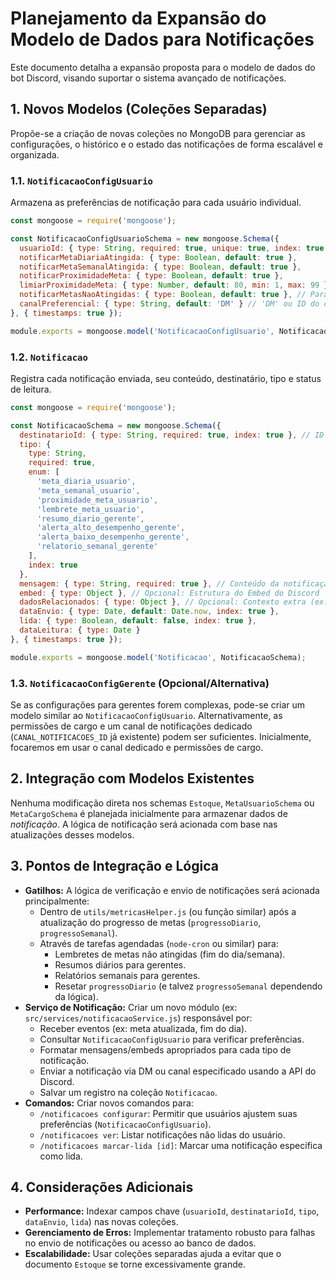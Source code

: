 # Planejamento da Expansão do Modelo de Dados para Notificações

Este documento detalha a expansão proposta para o modelo de dados do bot Discord, visando suportar o sistema avançado de notificações.

## 1. Novos Modelos (Coleções Separadas)

Propõe-se a criação de novas coleções no MongoDB para gerenciar as configurações, o histórico e o estado das notificações de forma escalável e organizada.

### 1.1. `NotificacaoConfigUsuario`

Armazena as preferências de notificação para cada usuário individual.

```javascript
const mongoose = require('mongoose');

const NotificacaoConfigUsuarioSchema = new mongoose.Schema({
  usuarioId: { type: String, required: true, unique: true, index: true },
  notificarMetaDiariaAtingida: { type: Boolean, default: true },
  notificarMetaSemanalAtingida: { type: Boolean, default: true },
  notificarProximidadeMeta: { type: Boolean, default: true },
  limiarProximidadeMeta: { type: Number, default: 80, min: 1, max: 99 }, // Percentual
  notificarMetasNaoAtingidas: { type: Boolean, default: true }, // Para lembretes diários/semanais
  canalPreferencial: { type: String, default: 'DM' } // 'DM' ou ID do canal
}, { timestamps: true });

module.exports = mongoose.model('NotificacaoConfigUsuario', NotificacaoConfigUsuarioSchema);
```

### 1.2. `Notificacao`

Registra cada notificação enviada, seu conteúdo, destinatário, tipo e status de leitura.

```javascript
const mongoose = require('mongoose');

const NotificacaoSchema = new mongoose.Schema({
  destinatarioId: { type: String, required: true, index: true }, // ID do Usuário ou Cargo (para gerentes)
  tipo: {
    type: String,
    required: true,
    enum: [
      'meta_diaria_usuario',
      'meta_semanal_usuario',
      'proximidade_meta_usuario',
      'lembrete_meta_usuario',
      'resumo_diario_gerente',
      'alerta_alto_desempenho_gerente',
      'alerta_baixo_desempenho_gerente',
      'relatorio_semanal_gerente'
    ],
    index: true
  },
  mensagem: { type: String, required: true }, // Conteúdo da notificação
  embed: { type: Object }, // Opcional: Estrutura do Embed do Discord
  dadosRelacionados: { type: Object }, // Opcional: Contexto extra (ex: { itemId: '...', meta: 100, progresso: 85 })
  dataEnvio: { type: Date, default: Date.now, index: true },
  lida: { type: Boolean, default: false, index: true },
  dataLeitura: { type: Date }
}, { timestamps: true });

module.exports = mongoose.model('Notificacao', NotificacaoSchema);
```

### 1.3. `NotificacaoConfigGerente` (Opcional/Alternativa)

Se as configurações para gerentes forem complexas, pode-se criar um modelo similar ao `NotificacaoConfigUsuario`. Alternativamente, as permissões de cargo e um canal de notificações dedicado (`CANAL_NOTIFICACOES_ID` já existente) podem ser suficientes. Inicialmente, focaremos em usar o canal dedicado e permissões de cargo.

## 2. Integração com Modelos Existentes

Nenhuma modificação direta nos schemas `Estoque`, `MetaUsuarioSchema` ou `MetaCargoSchema` é planejada inicialmente para armazenar dados de *notificação*. A lógica de notificação será acionada com base nas atualizações desses modelos.

## 3. Pontos de Integração e Lógica

*   **Gatilhos:** A lógica de verificação e envio de notificações será acionada principalmente:
    *   Dentro de `utils/metricasHelper.js` (ou função similar) após a atualização do progresso de metas (`progressoDiario`, `progressoSemanal`).
    *   Através de tarefas agendadas (`node-cron` ou similar) para:
        *   Lembretes de metas não atingidas (fim do dia/semana).
        *   Resumos diários para gerentes.
        *   Relatórios semanais para gerentes.
        *   Resetar `progressoDiario` (e talvez `progressoSemanal` dependendo da lógica).
*   **Serviço de Notificação:** Criar um novo módulo (ex: `src/services/notificacaoService.js`) responsável por:
    *   Receber eventos (ex: meta atualizada, fim do dia).
    *   Consultar `NotificacaoConfigUsuario` para verificar preferências.
    *   Formatar mensagens/embeds apropriados para cada tipo de notificação.
    *   Enviar a notificação via DM ou canal especificado usando a API do Discord.
    *   Salvar um registro na coleção `Notificacao`.
*   **Comandos:** Criar novos comandos para:
    *   `/notificacoes configurar`: Permitir que usuários ajustem suas preferências (`NotificacaoConfigUsuario`).
    *   `/notificacoes ver`: Listar notificações não lidas do usuário.
    *   `/notificacoes marcar-lida [id]`: Marcar uma notificação específica como lida.

## 4. Considerações Adicionais

*   **Performance:** Indexar campos chave (`usuarioId`, `destinatarioId`, `tipo`, `dataEnvio`, `lida`) nas novas coleções.
*   **Gerenciamento de Erros:** Implementar tratamento robusto para falhas no envio de notificações ou acesso ao banco de dados.
*   **Escalabilidade:** Usar coleções separadas ajuda a evitar que o documento `Estoque` se torne excessivamente grande.

